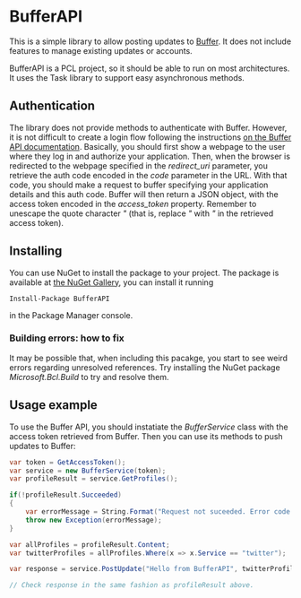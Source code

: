 # BufferAPI

This is a simple library to allow posting updates to [Buffer](http://bufferapp.com). It does not include features to manage existing updates or accounts.

BufferAPI is a PCL project, so it should be able to run on most architectures. It uses the Task library to support easy asynchronous methods.

## Authentication

The library does not provide methods to authenticate with Buffer. However, it is not difficult to create a login flow following the instructions [on the Buffer API documentation](https://buffer.com/developers/api/oauth). Basically, you should first show a webpage to the user where they log in and authorize your application. Then, when the browser is redirected to the webpage specified in the _redirect_uri_ parameter, you retrieve the auth code encoded in the _code_ parameter in the URL. With that code, you should make a request to buffer specifying your application details and this auth code. Buffer will then return a JSON object, with the access token encoded in the _access_token_ property. Remember to unescape the quote character _"_ (that is, replace _\"_ with _"_ in the retrieved access token).

## Installing

You can use NuGet to install the package to your project.  The package is available at [the NuGet Gallery](https://www.nuget.org/packages/BufferAPI/), you can install it running

    Install-Package BufferAPI
	
in the Package Manager console.

### Building errors: how to fix

It may be possible that, when including this pacakge, you start to see weird errors regarding unresolved references. Try installing the NuGet package _Microsoft.Bcl.Build_ to try and resolve them.

## Usage example

To use the Buffer API, you should instatiate the _BufferService_ class with the access token retrieved from Buffer. Then you can use its methods to push updates to Buffer:


```csharp
var token = GetAccessToken();
var service = new BufferService(token);
var profileResult = service.GetProfiles();

if(!profileResult.Succeeded)
{
	var errorMessage = String.Format("Request not suceeded. Error code {0}, inner exception {1}, response {2}", profileResult.StatusCode, profileResult.InnerException, profileResult.StringContents);
	throw new Exception(errorMessage);
}

var allProfiles = profileResult.Content;
var twitterProfiles = allProfiles.Where(x => x.Service == "twitter");

var response = service.PostUpdate("Hello from BufferAPI", twitterProfiles);

// Check response in the same fashion as profileResult above.
```
